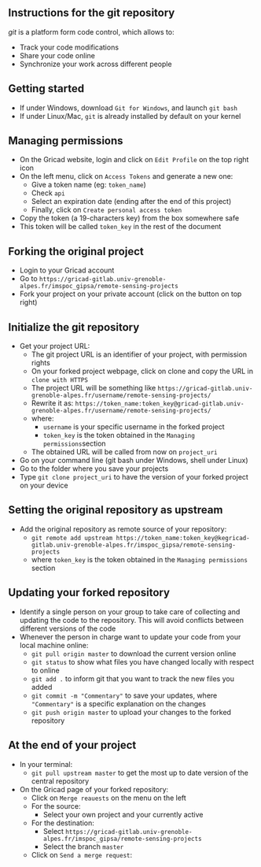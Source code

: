 ## Instructions for the git repository

*git* is a platform form code control, which allows to:
- Track your code modifications
- Share your code online
- Synchronize your work across different people


## Getting started
- If under Windows, download `Git for Windows`, and launch `git bash`
- If under Linux/Mac, `git` is already installed by default on your kernel


## Managing permissions
- On the Gricad website, login and click on `Edit Profile` on the top right icon
- On the left menu, click on `Access Tokens` and generate a new one:
    - Give a token name (eg: `token_name`)
    - Check `api`
    - Select an expiration date (ending after the end of this project)
    - Finally, click on `Create personal access token`
- Copy the token (a 19-characters key) from the box somewhere safe
- This token will be called `token_key` in the rest of the document


## Forking the original project

- Login to your Gricad account
- Go to `https://gricad-gitlab.univ-grenoble-alpes.fr/imspoc_gipsa/remote-sensing-projects`
- Fork your project on your private account (click on the button on top right)

## Initialize the git repository

- Get your project URL:
    - The git project URL is an identifier of your project, with permission rights
    - On your forked project webpage, click on clone and copy the URL in `clone with HTTPS`
    - The project URL will be something like `https://gricad-gitlab.univ-grenoble-alpes.fr/username/remote-sensing-projects/`
    - Rewrite it as: `https://token_name:token_key@gricad-gitlab.univ-grenoble-alpes.fr/username/remote-sensing-projects/`
    - where:
        - `username` is your specific username in the forked project
        - `token_key` is the token obtained in the `Managing permissions`section
    - The obtained URL will be called from now on `project_uri`
- Go on your command line (git bash under Windows, shell under Linux)
- Go to the folder where you save your projects
- Type `git clone project_uri` to have the version of your forked project on your device


## Setting the original repository as upstream
- Add the original repository as remote source of your repository:
    - ```git remote add upstream https://token_name:token_key@kegricad-gitlab.univ-grenoble-alpes.fr/imspoc_gipsa/remote-sensing-projects```
    - where `token_key` is the token obtained in the `Managing permissions` section


## Updating your forked repository

- Identify a single person on your group to take care of collecting and 
  updating the code to the repository. This will avoid conflicts between 
  different versions of the code
- Whenever the person in charge want to update your code from your local machine online:
  - `git pull origin master` to download the current version online
  - `git status` to show what files you have changed locally with respect to online
  - `git add .` to inform git that you want to track the new files you added
  - `git commit -m "Commentary"` to save your updates, where `"Commentary"` is a specific explanation on the changes
  - `git push origin master` to upload your changes to the forked repository

## At the end of your project
- In your terminal:
  - `git pull upstream master` to get the most up to date version of the central repository
- On the Gricad page of your forked repository:
  - Click on `Merge reauests` on the menu on the left
  - For the source:
    - Select your own project and your currently active
  - For the destination:
    - Select `https://gricad-gitlab.univ-grenoble-alpes.fr/imspoc_gipsa/remote-sensing-projects` 
    - Select the branch `master`
  - Click on `Send a merge request`:


